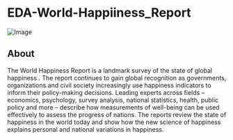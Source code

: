 # EDA-World-Happiiness_Report
![Image](https://www.incimages.com/uploaded_files/image/1920x1080/getty_501707442_249236.jpg)

## About
The World Happiness Report is a landmark survey of the state of global happiness . The report continues to gain global recognition as governments, organizations and civil society increasingly use happiness indicators to inform their policy-making decisions. Leading experts across fields – economics, psychology, survey analysis, national statistics, health, public policy and more – describe how measurements of well-being can be used effectively to assess the progress of nations. The reports review the state of happiness in the world today and show how the new science of happiness explains personal and national variations in happiness. 
